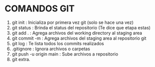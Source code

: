 # COMANDOS GIT

1. git init : Inicializa por primera vez git (solo se hace una vez)
2. git status : Brinda el status del repositorio (Te dice que etapa estas)
3. git add . : Agrega archivos del working directory al staging area
4. git commit -m : Agrega archivos del staging area al repositorio git
5. git log : Te lista todos los commits realizados
6. .gitignore : Ignora archivos o carpetas
7. git push -u origin main : Sube archivos a repositorio      
8. git extra.  